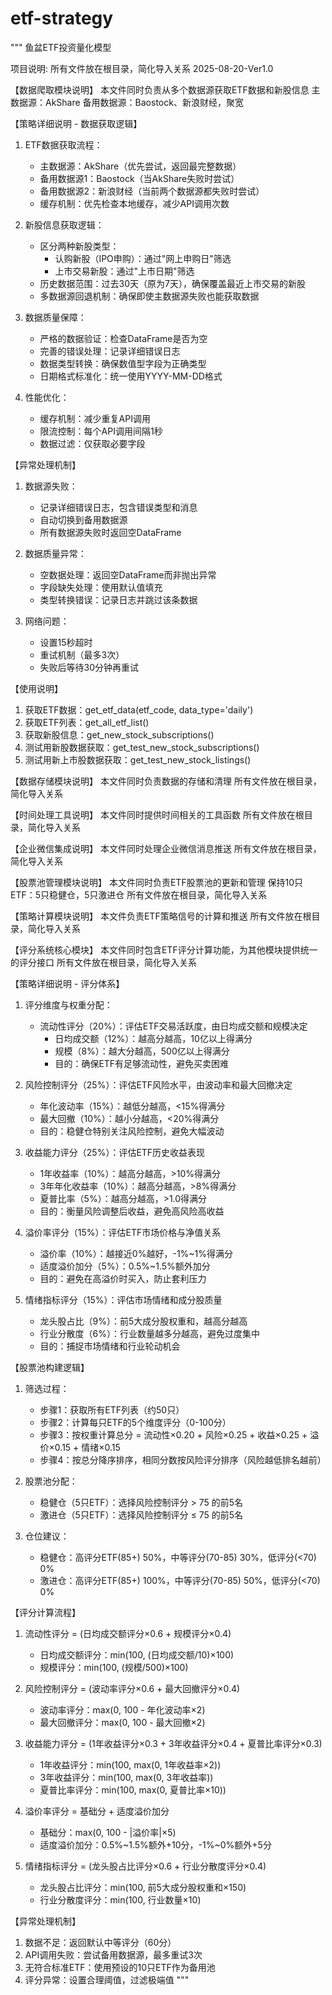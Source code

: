 # etf-strategy
"""
鱼盆ETF投资量化模型

项目说明:
所有文件放在根目录，简化导入关系
2025-08-20-Ver1.0

【数据爬取模块说明】
  本文件同时负责从多个数据源获取ETF数据和新股信息
  主数据源：AkShare
  备用数据源：Baostock、新浪财经，聚宽

【策略详细说明 - 数据获取逻辑】
1. ETF数据获取流程：
   - 主数据源：AkShare（优先尝试，返回最完整数据）
   - 备用数据源1：Baostock（当AkShare失败时尝试）
   - 备用数据源2：新浪财经（当前两个数据源都失败时尝试）
   - 缓存机制：优先检查本地缓存，减少API调用次数

2. 新股信息获取逻辑：
   - 区分两种新股类型：
     * 认购新股（IPO申购）：通过"网上申购日"筛选
     * 上市交易新股：通过"上市日期"筛选
   - 历史数据范围：过去30天（原为7天），确保覆盖最近上市交易的新股
   - 多数据源回退机制：确保即使主数据源失败也能获取数据

3. 数据质量保障：
   - 严格的数据验证：检查DataFrame是否为空
   - 完善的错误处理：记录详细错误日志
   - 数据类型转换：确保数值型字段为正确类型
   - 日期格式标准化：统一使用YYYY-MM-DD格式

4. 性能优化：
   - 缓存机制：减少重复API调用
   - 限流控制：每个API调用间隔1秒
   - 数据过滤：仅获取必要字段

【异常处理机制】
1. 数据源失败：
   - 记录详细错误日志，包含错误类型和消息
   - 自动切换到备用数据源
   - 所有数据源失败时返回空DataFrame

2. 数据质量异常：
   - 空数据处理：返回空DataFrame而非抛出异常
   - 字段缺失处理：使用默认值填充
   - 类型转换错误：记录日志并跳过该条数据

3. 网络问题：
   - 设置15秒超时
   - 重试机制（最多3次）
   - 失败后等待30分钟再重试

【使用说明】
1. 获取ETF数据：get_etf_data(etf_code, data_type='daily')
2. 获取ETF列表：get_all_etf_list()
3. 获取新股信息：get_new_stock_subscriptions()
4. 测试用新股数据获取：get_test_new_stock_subscriptions()
5. 测试用新上市股数据获取：get_test_new_stock_listings()

【数据存储模块说明】
  本文件同时负责数据的存储和清理
  所有文件放在根目录，简化导入关系

【时间处理工具说明】
  本文件同时提供时间相关的工具函数
  所有文件放在根目录，简化导入关系

【企业微信集成说明】
  本文件同时处理企业微信消息推送
  所有文件放在根目录，简化导入关系

【股票池管理模块说明】
  本文件同时负责ETF股票池的更新和管理
  保持10只ETF：5只稳健仓，5只激进仓
  所有文件放在根目录，简化导入关系

【策略计算模块说明】
  本文件负责ETF策略信号的计算和推送
  所有文件放在根目录，简化导入关系

【评分系统核心模块】
  本文件同时包含ETF评分计算功能，为其他模块提供统一的评分接口
  所有文件放在根目录，简化导入关系

【策略详细说明 - 评分体系】
1. 评分维度与权重分配：
   - 流动性评分（20%）：评估ETF交易活跃度，由日均成交额和规模决定
     * 日均成交额（12%）：越高分越高，10亿以上得满分
     * 规模（8%）：越大分越高，500亿以上得满分
     * 目的：确保ETF有足够流动性，避免买卖困难

2. 风险控制评分（25%）：评估ETF风险水平，由波动率和最大回撤决定
   - 年化波动率（15%）：越低分越高，<15%得满分
   - 最大回撤（10%）：越小分越高，<20%得满分
   * 目的：稳健仓特别关注风险控制，避免大幅波动

3. 收益能力评分（25%）：评估ETF历史收益表现
   - 1年收益率（10%）：越高分越高，>10%得满分
   - 3年年化收益率（10%）：越高分越高，>8%得满分
   - 夏普比率（5%）：越高分越高，>1.0得满分
   * 目的：衡量风险调整后收益，避免高风险高收益

4. 溢价率评分（15%）：评估ETF市场价格与净值关系
   - 溢价率（10%）：越接近0%越好，-1%~1%得满分
   - 适度溢价加分（5%）：0.5%~1.5%额外加分
   * 目的：避免在高溢价时买入，防止套利压力

5. 情绪指标评分（15%）：评估市场情绪和成分股质量
   - 龙头股占比（9%）：前5大成分股权重和，越高分越高
   - 行业分散度（6%）：行业数量越多分越高，避免过度集中
   * 目的：捕捉市场情绪和行业轮动机会

【股票池构建逻辑】
1. 筛选过程：
   - 步骤1：获取所有ETF列表（约50只）
   - 步骤2：计算每只ETF的5个维度评分（0-100分）
   - 步骤3：按权重计算总分 = 流动性×0.20 + 风险×0.25 + 收益×0.25 + 溢价×0.15 + 情绪×0.15
   - 步骤4：按总分降序排序，相同分数按风险评分排序（风险越低排名越前）

2. 股票池分配：
   - 稳健仓（5只ETF）：选择风险控制评分 > 75 的前5名
   - 激进仓（5只ETF）：选择风险控制评分 ≤ 75 的前5名

3. 仓位建议：
   - 稳健仓：高评分ETF(85+) 50%，中等评分(70-85) 30%，低评分(<70) 0%
   - 激进仓：高评分ETF(85+) 100%，中等评分(70-85) 50%，低评分(<70) 0%

【评分计算流程】
1. 流动性评分 = (日均成交额评分×0.6 + 规模评分×0.4)
   - 日均成交额评分：min(100, (日均成交额/10)×100)
   - 规模评分：min(100, (规模/500)×100)

2. 风险控制评分 = (波动率评分×0.6 + 最大回撤评分×0.4)
   - 波动率评分：max(0, 100 - 年化波动率×2)
   - 最大回撤评分：max(0, 100 - 最大回撤×2)

3. 收益能力评分 = (1年收益评分×0.3 + 3年收益评分×0.4 + 夏普比率评分×0.3)
   - 1年收益评分：min(100, max(0, 1年收益率×2))
   - 3年收益评分：min(100, max(0, 3年收益率))
   - 夏普比率评分：min(100, max(0, 夏普比率×10))

4. 溢价率评分 = 基础分 + 适度溢价加分
   - 基础分：max(0, 100 - |溢价率|×5)
   - 适度溢价加分：0.5%~1.5%额外+10分，-1%~0%额外+5分

5. 情绪指标评分 = (龙头股占比评分×0.6 + 行业分散度评分×0.4)
   - 龙头股占比评分：min(100, 前5大成分股权重和×150)
   - 行业分散度评分：min(100, 行业数量×10)

【异常处理机制】
1. 数据不足：返回默认中等评分（60分）
2. API调用失败：尝试备用数据源，最多重试3次
3. 无符合标准ETF：使用预设的10只ETF作为备用池
4. 评分异常：设置合理阈值，过滤极端值
"""
